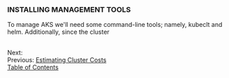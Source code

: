 
### **INSTALLING MANAGEMENT TOOLS**
To manage AKS we'll need some command-line tools; namely, kubeclt and helm. Additionally, since
the cluster



\
Next: \
Previous: [Estimating Cluster Costs](.\02_costs.html) \
[Table of Contents](.\index.html)
